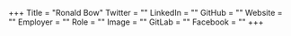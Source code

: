 +++
Title = "Ronald Bow"
Twitter = ""
LinkedIn = ""
GitHub = ""
Website = ""
Employer = ""
Role = ""
Image = ""
GitLab = ""
Facebook = ""
+++
